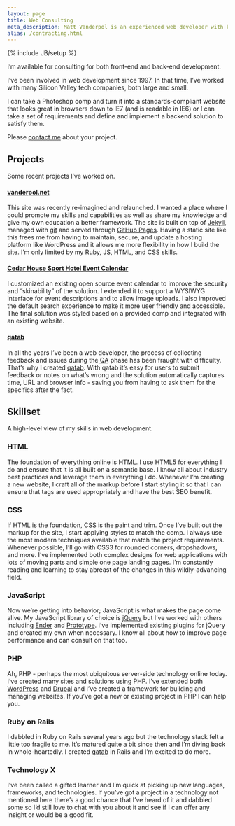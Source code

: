 ```yaml
---
layout: page
title: Web Consulting
meta_description: Matt Vanderpol is an experienced web developer with knowledge of HTML, CSS, JavaScript, PHP, Ruby on Rails and more; he is available for hire on projects both large and small.
alias: /contracting.html
---
```

{% include JB/setup %}

I’m available for consulting for both front-end and back-end development.

I’ve been involved in web development since 1997. In that time, I’ve worked with many Silicon Valley tech companies, both large and small.

I can take a Photoshop comp and turn it into a standards-compliant website that looks great in browsers down to IE7 (and is readable in IE6) or I can take a set of requirements and define and implement a backend solution to satisfy them.

Please [contact me](mailto:matt@vanderpol.net) about your project.

## Projects

Some recent projects I’ve worked on.

#### [vanderpol.net](http://vanderpol.net)

This site was recently re-imagined and relaunched. I wanted a place where I could promote my skills and capabilities as well as share my knowledge and give my own education a better framework. The site is built on top of [Jekyll](http://jekyllrb.com/), managed with [git](http://git-scm.com/) and served through [GitHub Pages](http://pages.github.com/). Having a static site like this frees me from having to maintain, secure, and update a hosting platform like WordPress and it allows me more flexibility in how I build the site. I’m only limited by my Ruby, JS, HTML, and CSS skills.

#### [Cedar House Sport Hotel Event Calendar](http://www.cedarhousesporthotel.com/eventcalendar/index.php)

I customized an existing open source event calendar to improve the security and “skinability” of the solution. I extended it to support a WYSIWYG interface for event descriptions and to allow image uploads. I also improved the default search experience to make it more user friendly and accessible. The final solution was styled based on a provided comp and integrated with an existing website.

#### [qatab](http://qatab.com)

In all the years I’ve been a web developer, the process of collecting feedback and issues during the <abbr title="Quality Assurance">QA</abbr> phase has been fraught with difficulty. That’s why I created [qatab](http://qatab.com). With qatab it’s easy for users to submit feedback or notes on what’s wrong and the solution automatically captures time, URL and browser info - saving you from having to ask them for the specifics after the fact.

## Skillset

A high-level view of my skills in web development.

### HTML

The foundation of everything online is HTML. I use HTML5 for everything I do and ensure that it is all built on a semantic base. I know all about industry best practices and leverage them in everything I do. Whenever I’m creating a new website, I craft all of the markup before I start styling it so that I can ensure that tags are used appropriately and have the best SEO benefit.

### CSS

If HTML is the foundation, CSS is the paint and trim. Once I’ve built out the markup for the site, I start applying styles to match the comp. I always use the most modern techniques available that match the project requirements. Whenever possible, I’ll go with CSS3 for rounded corners, dropshadows, and more. I’ve implemented both complex designs for web applications with lots of moving parts and simple one page landing pages. I’m constantly reading and learning to stay abreast of the changes in this wildly-advancing field.

### JavaScript

Now we’re getting into behavior; JavaScript is what makes the page come alive. My JavaScript library of choice is [jQuery](http://jquery.com) but I’ve worked with others including [Ender](http://ender.no.de/) and [Prototype](http://www.prototypejs.org/). I’ve implemented existing plugins for jQuery and created my own when necessary. I know all about how to improve page performance and can consult on that too.

### PHP

Ah, PHP - perhaps the most ubiquitous server-side technology online today. I’ve created many sites and solutions using PHP. I’ve extended both [WordPress](http://wordpress.org/) and [Drupal](http://drupal.org/) and I’ve created a framework for building and managing websites. If you’ve got a new or existing project in PHP I can help you.

### Ruby on Rails

I dabbled in Ruby on Rails several years ago but the technology stack felt a little too fragile to me. It’s matured quite a bit since then and I’m diving back in whole-heartedly. I created [qatab](http://qatab.com) in Rails and I’m excited to do more.

### Technology X

I’ve been called a gifted learner and I’m quick at picking up new languages, frameworks, and technologies. If you’ve got a project in a technology not mentioned here there’s a good chance that I’ve heard of it and dabbled some so I’d still love to chat with you about it and see if I can offer any insight or would be a good fit.
